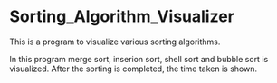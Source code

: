 ﻿# Sorting_Algorithm_Visualizer
 This is a program to visualize various sorting algorithms.

 In this program merge sort, inserion sort, shell sort and bubble sort is visualized. 
 After the sorting is completed, the time taken is shown.
